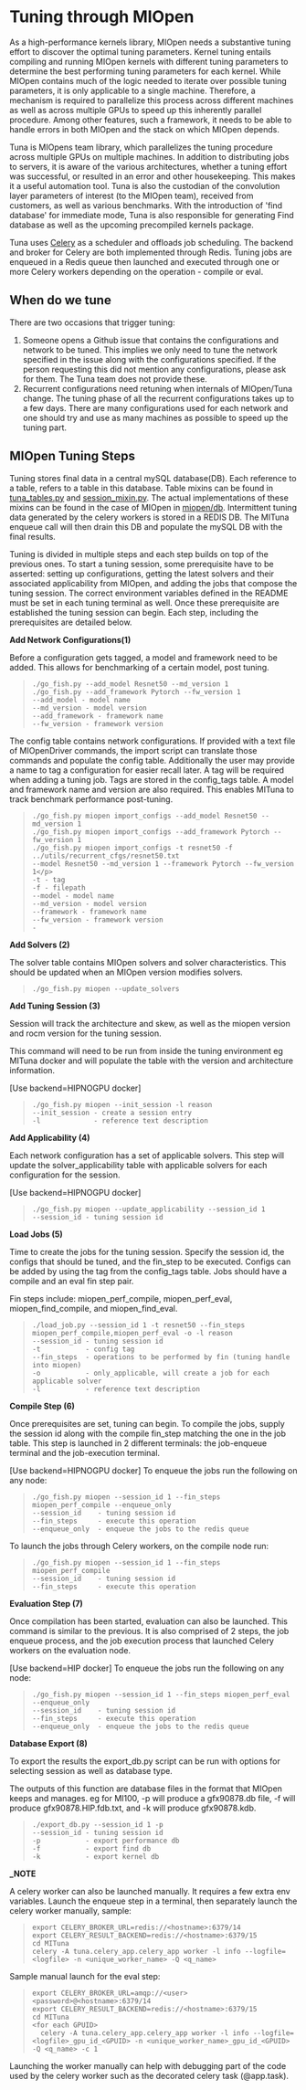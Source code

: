 Tuning through MIOpen
=====================

As a high-performance kernels library, MIOpen needs a substantive tuning effort to discover the
optimal tuning parameters. Kernel tuning entails compiling and running MIOpen kernels with different
tuning parameters to determine the best performing tuning parameters for each kernel. While MIOpen
contains much of the logic needed to iterate over possible tuning parameters, it is only applicable
to a single machine. Therefore, a mechanism is required to parallelize this process across different
machines as well as across multiple GPUs to speed up this inherently parallel procedure. Among other
features, such a framework, it needs to be able to handle errors in both MIOpen and the stack on which
MIOpen depends.

Tuna is MIOpens team library, which parallelizes the tuning procedure across multiple GPUs on
multiple machines. In addition to distributing jobs to servers, it is aware of the various
architectures, whether a tuning effort was successful, or resulted in an error and other housekeeping.
This makes it a useful automation tool. Tuna is also the custodian of the convolution layer parameters
of interest (to the MIOpen team), received from customers, as well as various benchmarks. With the
introduction of 'find database' for immediate mode, Tuna is also responsible for generating Find
database as well as the upcoming precompiled kernels package.

Tuna uses [Celery](https://docs.celeryq.dev/en/stable/getting-started/introduction.html)
as a scheduler and offloads job scheduling. The backend and broker for Celery are both implemented
through Redis. Tuning jobs are enqueued in a Redis queue then launched and executed through one or
more Celery workers depending on the operation - compile or eval.

When do we tune
---------------

There are two occasions that trigger tuning:
1. Someone opens a Github issue that contains the configurations and network to be tuned.
This implies we only need to tune the network specified in the issue along with the
configurations specified. If the person requesting this did not mention any configurations,
please ask for them. The Tuna team does not provide these.
2. Recurrent configurations need retuning when internals of MIOpen/Tuna change. The tuning
phase of all the recurrent configurations takes up to a few days. There are many configurations
used for each network and one should try and use as many machines as possible to speed up
the tuning part.

MIOpen Tuning Steps
-------------------

Tuning stores final data in a central mySQL database(DB). Each reference to a table,
refers to a table in this database. Table mixins can be found in
[tuna_tables.py](tuna/db/tuna_tables.py) and [session_mixin.py](tuna/db/session_mixin.py). The
actual implementations of these mixins can be found in the case of MIOpen in
[miopen/db](tuna/miopen/db).
Intermittent tuning data generated by the celery workers is stored in a REDIS DB. The MITuna enqueue
call will then drain this DB and populate the mySQL DB with the final results.

Tuning is divided in multiple steps and each step builds on top of the previous ones.
To start a tuning session, some prerequisite have to be asserted: setting up configurations,
getting the latest solvers and their associated applicability from MIOpen,
and adding the jobs that compose the tuning session. The correct environment variables defined in
the README must be set in each tuning terminal as well.
Once these prerequisite are established the tuning session can begin. Each step,
including the prerequisites are detailed below.

**Add Network Configurations(1)**

Before a configuration gets tagged, a model and framework need to be added. This allows for
benchmarking of a certain model, post tuning.

> ```  
> ./go_fish.py --add_model Resnet50 --md_version 1  
> ./go_fish.py --add_framework Pytorch --fw_version 1  
> --add_model - model name  
> --md_version - model version  
> --add_framework - framework name  
> --fw_version - framework version  
> ``` 

The config table contains network configurations. If provided with a text file of MIOpenDriver
commands, the import script can translate those commands and populate the config table.
Additionally the user may provide a name to tag a configuration for easier recall later.
A tag will be required when adding a tuning job. Tags are stored in the config_tags table.
A model and framework name and version are also required. This enables MITuna to track
benchmark performance post-tuning.

> ``` 
> ./go_fish.py miopen import_configs --add_model Resnet50 --md_version 1  
> ./go_fish.py miopen import_configs --add_framework Pytorch --fw_version 1 
> ./go_fish.py miopen import_configs -t resnet50 -f ../utils/recurrent_cfgs/resnet50.txt  
> --model Resnet50 --md_version 1 --framework Pytorch --fw_version 1</p>  
> -t - tag  
> -f - filepath 
> --model - model name  
> --md_version - model version  
> --framework - framework name  
> --fw_version - framework version  
> -
> ``` 

**Add Solvers (2)**

The solver table contains MIOpen solvers and solver characteristics.
This should be updated when an MIOpen version modifies solvers.

> ```
> ./go_fish.py miopen --update_solvers
> ```

**Add Tuning Session (3)**

Session will track the architecture and skew, as well as the miopen version and
rocm version for the tuning session.

This command will need to be run from inside the tuning environment eg MITuna docker
and will populate the table with the version and architecture information.

[Use backend=HIPNOGPU docker]

> ``` 
> ./go_fish.py miopen --init_session -l reason  
> --init_session - create a session entry 
> -l             - reference text description 
> ``` 

**Add Applicability (4)**

Each network configuration has a set of applicable solvers. This step will update the
solver_applicability table with applicable solvers for each configuration for the session.

[Use backend=HIPNOGPU docker]

> ``` 
> ./go_fish.py miopen --update_applicability --session_id 1 
> --session_id - tuning session id  
> ``` 

**Load Jobs (5)**

Time to create the jobs for the tuning session. Specify the session id, the configs that
should be tuned, and the fin_step to be executed. Configs can be added by using the tag from
the config_tags table. Jobs should have a compile and an eval fin step pair.

Fin steps include: miopen_perf_compile, miopen_perf_eval, miopen_find_compile, and miopen_find_eval.

> ``` 
> ./load_job.py --session_id 1 -t resnet50 --fin_steps miopen_perf_compile,miopen_perf_eval -o -l reason  
> --session_id - tuning session id  
> -t           - config tag 
> --fin_steps  - operations to be performed by fin (tuning handle into miopen)  
> -o           - only_applicable, will create a job for each applicable solver  
> -l           - reference text description 
> ``` 

**Compile Step (6)**

Once prerequisites are set, tuning can begin. To compile the jobs,
supply the session id along with the compile fin_step matching the one in the job table.
This step is launched in 2 different terminals: the job-enqueue terminal and the job-execution
terminal.

[Use backend=HIPNOGPU docker]
To enqueue the jobs run the following on any node:

> ``` 
> ./go_fish.py miopen --session_id 1 --fin_steps miopen_perf_compile --enqueue_only 
> --session_id    - tuning session id 
> --fin_steps     - execute this operation  
> --enqueue_only  - enqueue the jobs to the redis queue 
> ``` 

To launch the jobs through Celery workers, on the compile node run:

> ``` 
> ./go_fish.py miopen --session_id 1 --fin_steps miopen_perf_compile  
> --session_id    - tuning session id 
> --fin_steps     - execute this operation  
> ``` 

**Evaluation Step (7)**

Once compilation has been started, evaluation can also be launched.
This command is similar to the previous. It is also comprised of 2 steps, the job enqueue process,
and the job execution process that launched Celery workers on the evaluation node.

[Use backend=HIP docker]
To enqueue the jobs run the following on any node:

> ``` 
> ./go_fish.py miopen --session_id 1 --fin_steps miopen_perf_eval --enqueue_only  
> --session_id    - tuning session id 
> --fin_steps     - execute this operation  
> --enqueue_only  - enqueue the jobs to the redis queue 
> ``` 

**Database Export (8)**

To export the results the export_db.py script can be run with options
for selecting session as well as database type.

The outputs of this function are database files in the format that MIOpen keeps and manages.
eg for MI100, -p will produce a gfx90878.db file, -f will produce gfx90878.HIP.fdb.txt, and -k will produce gfx90878.kdb.

> ``` 
> ./export_db.py --session_id 1 -p  
> --session_id - tuning session id  
> -p           - export performance db  
> -f           - export find db 
> -k           - export kernel db 
> ``` 


**_NOTE**

A celery worker can also be launched manually. It requires a few extra env variables. Launch the
enqueue step in a terminal, then separately launch the celery worker manually, sample:

> ``` 
> export CELERY_BROKER_URL=redis://<hostname>:6379/14 
> export CELERY_RESULT_BACKEND=redis://<hostname>:6379/15 
> cd MITuna 
> celery -A tuna.celery_app.celery_app worker -l info --logfile=<logfile> -n <unique_worker_name> -Q <q_name> 
> ``` 

Sample manual launch for the eval step:

> ``` 
> export CELERY_BROKER_URL=amqp://<user><password>@<hostname>:6379/14 
> export CELERY_RESULT_BACKEND=redis://<hostname>:6379/15
> cd MITuna 
> <for each GPUID>  
>   celery -A tuna.celery_app.celery_app worker -l info --logfile=<logfile>_gpu_id_<GPUID> -n <unique_worker_name>_gpu_id_<GPUID> -Q <q_name> -c 1  
> ``` 

Launching the worker manually can help with debugging part of the code used by the celery worker
such as the decorated celery task (@app.task).
